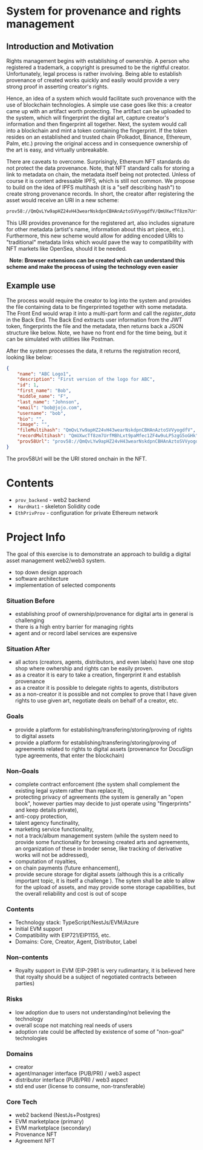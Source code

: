 # System for provenance and rights management
## Introduction and Motivation
Rights management begins with establishing of ownership. A person who registered a trademark, a copyright is presumed to be the rightful creator. Unfortunately, legal process is rather involving. Being able to establish provenance of created works quickly and easily would provide a very strong proof in asserting creator's rights.

Hence, an idea of a system which would facilitate such provenance with the use of blockchain technologies. A simple use case goes like this: a creator came up with an artifact worth protecting. The artifact can be uploaded to the system, which will fingerprint the digital art, capture creator's information and then fingerprint all together. Next, the system would call into a blockchain and mint a token containing the fingerprint. If the token resides on an established and trusted chain (Polkadot, Binance, Ethereum, Palm, etc.) proving the original access and in consequence ownership of the art is easy, and virtually unbreakable.

There are caveats to overcome. Surprisingly, Ethereum NFT standards do not protect the data provenance. Note, that NFT standard calls for storing a link to metadata on chain, the metadata itself being not protected. Unless of course it is content adressable IPFS, which is still not common. We propose to build on the idea of IPFS multihash (it is a "self describing hash") to create strong provenance records. In short, the creator after registering the asset would receive an URI in a new scheme:

```sh
prov58://QmQvLYw9apHZ24vH43wearNskdpnCBHAnAztoSVVyogdfV/QmUXwcTf8zm7UrfMBhLxt9paMfec1ZF4w9uLP5zgG5oGHk/...
```

This URI provides provenance for the registered art, also includes signature for other metadata (artist's name, information about this art piece, etc.). Furthermore, this new scheme would allow for adding encoded URIs to "traditional" metadata links which would pave the way to compatibility with NFT markets like OpenSea, should it be needed. 

  **Note: Browser extensions can be created which can understand this scheme and make the process of using the technology even easier**

## Example use
The process would require the creator to log into the system and provides the file containing data to be fingerprinted together with some metadata. The Front End would wrap it into a multi-part form and call the *register_data* in the Back End. The Back End extracts user information from the JWT token, fingerprints the file and the metadata, then returns back a JSON structure like below. Note, we have no front end for the time being, but it can be simulated with utilities like Postman.

After the system processes the data, it returns the registration record, looking like below:

```json
{
    "name": "ABC Logo1",
    "description": "First version of the logo for ABC",
    "id": 1,
    "first_name": "Bob",
    "middle_name": "F",
    "last_name": "Johnson",
    "email": "bob@jojo.com",
    "username": "bob",
    "bio": "",
    "image": "",
    "fileMultihash": "QmQvLYw9apHZ24vH43wearNskdpnCBHAnAztoSVVyogdfV",
    "recordMultihash": "QmUXwcTf8zm7UrfMBhLxt9paMfec1ZF4w9uLP5zgG5oGHk",
    "prov58Url": "prov58://QmQvLYw9apHZ24vH43wearNskdpnCBHAnAztoSVVyogdfV/QmUXwcTf8zm7UrfMBhLxt9paMfec1ZF4w9uLP5zgG5oGHk"
}
```

The prov58Url will be the URI stored onchain in the NFT.

# Contents

- `prov_backend` - web2 backend
- ` HardHat1` - skeleton Solidity code
- `EthPrivProv` - configuration for private Ethereum network

# Project Info
The goal of this exercise is to demonstrate an approach to buildig a digital asset management web2/web3 system. 
- top down design approach
- software architecture
- implementation of selected components

### Situation Before
- establishing proof of ownership/provenance for digital arts in general is challenging
- there is a high entry barrier for managing rights
- agent and or record label services are expensive

### Situation After
- all actors (creators, agents, distributors, and even labels) have one stop shop where owhership and rights can be easily proven.
- as a creator it is eary to take a creation, fingerprint it and establish provenance
- as a creator it is possible to delegate rights to agents, distributors 
- as a non-creator it is possible and not complex to prove that I have given rights to use given art, negotiate deals on behalf of a creator, etc.

### Goals
- provide a platform for establishing/transfering/storing/proving of rights to digital assets
- provide a platform for establishing/transfering/storing/proving of agreements related to rights to digital assets (provenance for DocuSign type agreements, that enter the blockchain)

### Non-Goals
- complete contract enforcement (the system shall complement the existing legal system rather than replace it),
- protecting privacy of agreements (the system is generally an "open book", however parties may decide to just operate using "fingerprints" and keep details private),
- anti-copy protection,
- talent agency functinality,
- marketing service functionality,
- not a track/album management system (while the system need to provide some functionality for browsing created arts and agreements, an organization of these in broder sense, like tracking of derivative works will not be addressed),
- computation of royalties,
- on chain payments (future enhancement),
- provide secure storage for digital assets (although this is a critically important topic, it is itself a challenge ). The sytem shall be able to allow for the upload of assets, and may provide some storage capabilities, but the overall reliability and cost is out of scope

### Contents
- Technology stack: TypeScript/NestJs/EVM/Azure
- Initial EVM support
- Compatibility with EIP721/EIP1155, etc.
- Domains: Core, Creator, Agent, Distributor, Label

### Non-contents
- Royalty support in EVM (EIP-2981 is very rudimantary, it is believed here that royalty should be a subject of negotiated contracts between parties)

### Risks
- low adoption due to users not understanding/not believing the technology
- overall scope not matching real needs of users
- adoption rate could be affected by existence of some of "non-goal" technologies


### Domains
- creator
- agent/manager interface (PUB/PRI) / web3 aspect
- distributor interface (PUB/PRI) / web3 aspect
- std end user (license to consume, non-transferable)

### Core Tech
- web2 backend (NestJs+Postgres)
- EVM marketplace (primary)
- EVM marketplace (secondary) 
- Provenance NFT
- Agreement NFT
